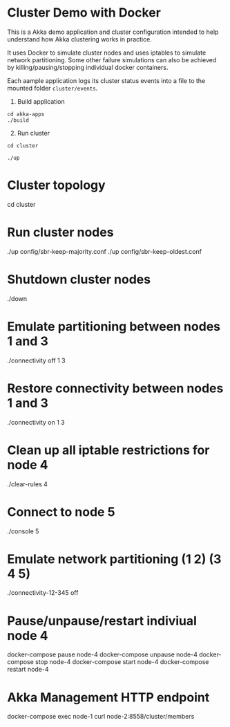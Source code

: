 
Cluster Demo with Docker
========================

This is a Akka demo application and cluster configuration intended to help understand how Akka clustering works in practice.

It uses Docker to simulate cluster nodes and uses iptables to simulate network partitioning. Some other failure simulations can also be achieved by killing/pausing/stopping individual docker containers.

Each aample application logs its cluster status events into a file to the mounted folder `cluster/events`.

1. Build application

```
cd akka-apps
./build
```

2. Run cluster 

```
cd cluster

./up
```

# Cluster topology

cd cluster

# Run cluster nodes

./up config/sbr-keep-majority.conf
./up config/sbr-keep-oldest.conf

# Shutdown cluster nodes

./down

# Emulate partitioning between nodes 1 and 3

./connectivity off 1 3

# Restore connectivity between nodes 1 and 3

./connectivity on 1 3

# Clean up all iptable restrictions for node 4

./clear-rules 4

# Connect to node 5

./console 5

# Emulate network partitioning (1 2) (3 4 5)

./connectivity-12-345 off

# Pause/unpause/restart indiviual node 4

docker-compose pause node-4
docker-compose unpause node-4
docker-compose stop node-4
docker-compose start node-4
docker-compose restart node-4

# Akka Management HTTP endpoint

docker-compose exec node-1 curl node-2:8558/cluster/members

